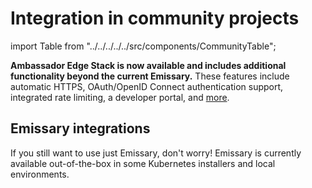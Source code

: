 # Integration in community projects

import Table from "../../../../../src/components/CommunityTable";

**Ambassador Edge Stack is now available and includes additional functionality beyond the current Emissary.**
These features include automatic HTTPS, OAuth/OpenID Connect authentication support, integrated rate
limiting, a developer portal, and [more](/edge-stack-faq/).

## Emissary integrations

If you still want to use just Emissary, don't worry! Emissary
is currently available out-of-the-box in some Kubernetes installers and local environments.

<Table />